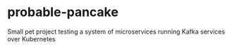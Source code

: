 # probable-pancake
Small pet project testing a system of microservices running Kafka services over Kubernetes
